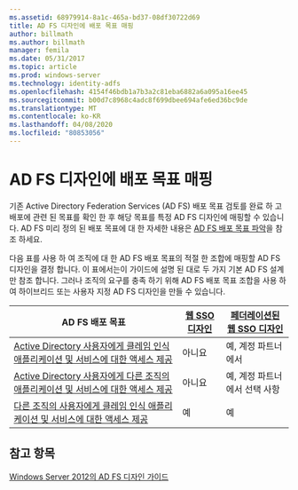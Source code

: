 ```yaml
---
ms.assetid: 68979914-8a1c-465a-bd37-08df30722d69
title: AD FS 디자인에 배포 목표 매핑
author: billmath
ms.author: billmath
manager: femila
ms.date: 05/31/2017
ms.topic: article
ms.prod: windows-server
ms.technology: identity-adfs
ms.openlocfilehash: 4154f46bdb1a7b3a2c81eba6882a6a095a16ee45
ms.sourcegitcommit: b00d7c8968c4adc8f699dbee694afe6ed36bc9de
ms.translationtype: MT
ms.contentlocale: ko-KR
ms.lasthandoff: 04/08/2020
ms.locfileid: "80853056"
---
```

# <a name="mapping-your-deployment-goals-to-an-ad-fs-design"></a>AD FS 디자인에 배포 목표 매핑


기존 Active Directory Federation Services \(AD FS\) 배포 목표 검토를 완료 하 고 배포에 관련 된 목표를 확인 한 후 해당 목표를 특정 AD FS 디자인에 매핑할 수 있습니다. AD FS 미리 정의 된 배포 목표에 대 한 자세한 내용은 [AD FS 배포 목표 파악](Identifying-Your-AD-FS-Deployment-Goals.md)을 참조 하세요.  
  
다음 표를 사용 하 여 조직에 대 한 AD FS 배포 목표의 적절 한 조합에 매핑할 AD FS 디자인을 결정 합니다. 이 표에서는이 가이드에 설명 된 대로 두 가지 기본 AD FS 설계만 참조 합니다. 그러나 조직의 요구를 충족 하기 위해 AD FS 배포 목표 조합을 사용 하 여 하이브리드 또는 사용자 지정 AD FS 디자인을 만들 수 있습니다.  
  
|AD FS 배포 목표|[웹 SSO 디자인](Web-SSO-Design.md)|[페더레이션된 웹 SSO 디자인](Federated-Web-SSO-Design.md)|  
|---------------------------------------------------------------------------|----------------------------------------------------------------------------------|--------------------------------------------------------------------------------------------|  
|[Active Directory 사용자에게 클레임 인식 애플리케이션 및 서비스에 대한 액세스 제공](Provide-Your-Active-Directory-Users-Access-to-Your-Claims-Aware-Applications-and-Services.md)|아니요|예, 계정 파트너에서|  
|[Active Directory 사용자에게 다른 조직의 애플리케이션 및 서비스에 대한 액세스 제공](Provide-Your-Active-Directory-Users-Access-to-the-Applications-and-Services-of-Other-Organizations.md)|아니요|예, 계정 파트너에서 선택 사항|  
|[다른 조직의 사용자에게 클레임 인식 애플리케이션 및 서비스에 대한 액세스 제공](Provide-Users-in-Another-Organization-Access-to-Your-Claims-Aware-Applications-and-Services.md)|예|예|  

## <a name="see-also"></a>참고 항목
[Windows Server 2012의 AD FS 디자인 가이드](AD-FS-Design-Guide-in-Windows-Server-2012.md)
  

